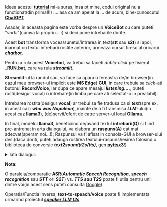 
Ideea acestui [**tutorial**](https://github.com/iamaziz/llm-voice-bot) mi-a suras, insa pt mine, codul original nu a functionat(din prima!!!) ....
asa ca am apelat la ... de acum, bine-cunoscutul [**ChatGPT**](https://chatgpt.com/c/b69c44f2-836b-43f0-b696-c83ed413f290)

Asadar, in aceasta pagina este vorba despre un **VoiceBot** cu care puteti "*vorbi*"(cumva la propriu... :) si deci pune intrebarile dorite. 

Acest **bot** transforma vocea/sunetul/intrarea in text(**stt** sau **s2t**) si apoi, inarmat cu textul intrebarii rostite anterior, urmeaza cursul firesc al oricarui [***chatbot***](https://emmakodes.medium.com/how-to-run-llama-3-1-locally-in-python-using-ollama-langchain-331c9984a4b5).

Pentru a rula acest **Voicebot**, va trebui sa faceti *dublu-click* pe fisierul **_RUN.bat**, care va rula ***streamlit***.

**Streamlit**-ul la randul sau, va face sa apara o fereastra de/in browser(in cazul meu browser-ul implicit este **MS Edge**) **GUI**, in care trebuie sa *click*-ati butonul **RecordVoice**, iar dupa ce apare mesajul ***listening....***, puteti rosti(desigur vocal) o intrebare(in limba pe care ati selectat-o in prealabil).

Intrebarea rostita(desigur **vocal**) ar trebui sa fie tradusa ca si ***text***(spre ex. in acest caz: ***who was Napoleon***),  inainte de a fi transmisa ***LLM***-ului(in acest caz [**llama3**](https://medium.com/@manuelescobar-dev/running-llama-3-locally-with-ollama-9881706df7ac)), (de)servit/oferit de catre server-ul local [**Ollama**](https://medium.com/@manuelescobar-dev/running-llama-3-locally-with-ollama-9881706df7ac).

In final, modelul **llama3**, beneficiind de/avand textul **intrebarii(Q)** si fiind pre-antrenat in arta dialogului, va elabora un **raspuns(A)** cat mai adecvat(speram noi...!); Raspunsul va fi afisat in consola-GUI a browser-ului dvs.(daca doriti, puteti adauga rostirea textului-raspuns/iesirea folosind o biblioteca de conversie ***text2sound(t2s/tts)***, gen [**pyttsx3**](https://github.com/stefanache/MFP-ANAF-RO/tree/main/python/speaker_llm_t2s)!)

<details><summary>Iata dialogul:</summary>
  
<hr/>


  <h2><b>Voice Bot with LLaMA 3</b></h2>
  
  Select Language: **en-US**

  <button style="color:blue;background-color:cyan;"><h5>RecordVoice</h5></button>
  
  *Listening...*
  
  Recognized: **who was Napoleon**
  
  Question: ***who was Napoleon***
  
  Response: <i>Napoleon Bonaparte (1769-1821) was a French military and political leader who rose to prominence during the late 18th century and early 19th century. He is considered one of the most influential figures in modern history, known for his military conquests, administrative reforms, and lasting impact on European politics.
  
  Early Life and Career:
  
  Napoleon was born in Ajaccio, Corsica (then a French colony), to Carlo Buonaparte and Letizia Ramolino. His family was of Italian descent and had connections to the French aristocracy. Napoleon studied at the École Militaire in Paris and later attended the École Polytechnique.
  
  In 1796, Napoleon married Joséphine Beauharnais, and they had one son, Napoléon II (1811-1832). He quickly rose through the ranks of the French military during the French Revolution, becoming a brigadier general at age 26. His military successes earned him recognition and admiration from the French people.
  
  Rise to Power:
  
  In 1799, Napoleon overthrew the Directory, the ruling council of France, and established the Consulate, with himself as First Consul. He centralized power, reformed education, administration, and finance, and expanded the country's borders through military conquests.
  
  Napoleon reorganized Europe, creating a system of alliances and diplomacy that lasted for centuries. His military campaigns led to the creation of the Napoleonic Code, a set of civil laws that emphasized equality before the law, the separation of powers, and individual rights.
  
  Empire and Downfall:
  
  In 1804, Napoleon declared himself Emperor of France, marking the beginning of the French Empire. He reorganized Europe into a system of client states, with France at its center. His military campaigns led to the creation of new territories, such as the Confederation of the Rhine (a loose alliance of German states) and the Italian Republic.
  
  However, Napoleon's aggressive expansion and military defeats in Russia (1812) and Spain (1813-1814) weakened his power. The Sixth Coalition, an alliance of European powers, eventually defeated him at the Battle of Leipzig in 1813 and again at Waterloo in 1815.
  
  Exile and Legacy:
  
  Napoleon was exiled to the island of Elba, Italy, where he remained for a brief period before escaping and briefly regaining power in France (Hundred Days). He was ultimately defeated and exiled again, this time to the remote island of Saint Helena, where he died in 1821.
  
  Despite his defeat, Napoleon's legacy has endured. He is remembered as a brilliant military strategist, a skilled politician, and a visionary leader who transformed Europe and left a lasting impact on modern history.</i>



<hr/>

</details>

**Nota**:

O paralela/comparatie **ASR**(***Automatic Speech Recognition***, ***speech recognition*** sau ***STT*** ori ***S2T***) vs. ***TTS sau T2S*** poate fi utila pentru unii dintre voi(in acest sens puteti consulta [Google](https://www.google.com/search?q=asr+vs.+tts+stt&rlz=1C1CHBF_enRO1132RO1132&oq=asr+vs.+tts+stt&gs_lcrp=EgZjaHJvbWUyBggAEEUYOTIHCAEQIRigATIHCAIQIRigATIHCAMQIRigATIHCAQQIRiPAjIHCAUQIRiPAtIBCjE0MjMwajBqMTWoAgiwAgE&sourceid=chrome&ie=UTF-8))

Operatia/Functia inversa, **text-to-speach/voice** poate fi implementata urmarind proiectul [***speaker LLM t2s***](https://github.com/stefanache/MFP-ANAF-RO/tree/main/python/speaker_llm_t2s)
